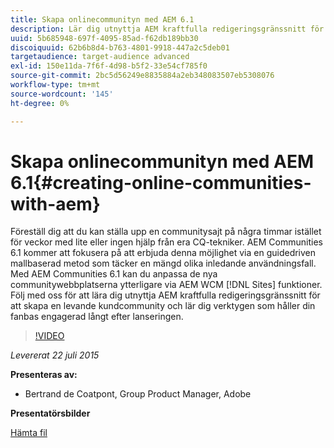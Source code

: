 ```yaml
---
title: Skapa onlinecommunityn med AEM 6.1
description: Lär dig utnyttja AEM kraftfulla redigeringsgränssnitt för att skapa en livfull kundcommunity och lär dig verktygen som håller fanbasen engagerad långt efter lanseringen.
uuid: 5b685948-697f-4095-85ad-f62db189bb30
discoiquuid: 62b6b8d4-b763-4801-9918-447a2c5deb01
targetaudience: target-audience advanced
exl-id: 150e11da-7f6f-4d98-b5f2-33e54cf785f0
source-git-commit: 2bc5d56249e8835884a2eb348083507eb5308076
workflow-type: tm+mt
source-wordcount: '145'
ht-degree: 0%

---
```


# Skapa onlinecommunityn med AEM 6.1{#creating-online-communities-with-aem}

Föreställ dig att du kan ställa upp en communitysajt på några timmar istället för veckor med lite eller ingen hjälp från era CQ-tekniker. AEM Communities 6.1 kommer att fokusera på att erbjuda denna möjlighet via en guidedriven mallbaserad metod som täcker en mängd olika inledande användningsfall. Med AEM Communities 6.1 kan du anpassa de nya communitywebbplatserna ytterligare via AEM WCM [!DNL Sites] funktioner. Följ med oss för att lära dig utnyttja AEM kraftfulla redigeringsgränssnitt för att skapa en levande kundcommunity och lär dig verktygen som håller din fanbas engagerad långt efter lanseringen.

>[!VIDEO](https://video.tv.adobe.com/v/19381/?quality=9)

*Levererat 22 juli 2015*

**Presenteras av:**

* Bertrand de Coatpont, Group Product Manager, Adobe

**Presentatörsbilder**

[Hämta fil](assets/aem-6-1-communities-gems.pdf)
<!--
[Get back to the Overview](https://helpx.adobe.com/experience-manager/kt/eseminars/gems/aem-index.html)
-->
